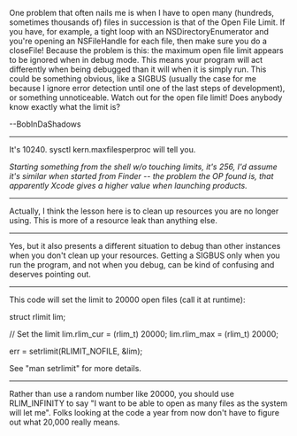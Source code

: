 One problem that often nails me is when I have to open many (hundreds, sometimes thousands of) files in succession is that of the Open File Limit. If you have, for example, a tight loop with an NSDirectoryEnumerator and you're opening an NSFileHandle for each file, then make sure you do a     closeFile! Because the problem is this: the maximum open file limit appears to be ignored when in debug mode. This means your program will act differently when being debugged than it will when it is simply run. This could be something obvious, like a     SIGBUS (usually the case for me because I ignore error detection until one of the last steps of development), or something unnoticeable. Watch out for the open file limit! Does anybody know exactly what the limit is?

--BobInDaShadows

----

It's 10240.     sysctl kern.maxfilesperproc will tell you.

*Starting something from the shell w/o touching limits, it's 256, I'd assume it's similar when started from Finder -- the problem the OP found is, that apparently Xcode gives a higher value when launching products.*

----
Actually, I think the lesson here is to clean up resources you are no longer using. This is more of a resource leak than anything else.

----
Yes, but it also presents a different situation to debug than other instances when you don't clean up your resources. Getting a SIGBUS only when you run the program, and not when you debug, can be kind of confusing and deserves pointing out.

----
This code will set the limit to 20000 open files (call it at runtime):

    
struct rlimit		lim;

// Set the limit
lim.rlim_cur = (rlim_t) 20000;
lim.rlim_max = (rlim_t) 20000;

err = setrlimit(RLIMIT_NOFILE, &lim);


See "man setrlimit" for more details. 

----

Rather than use a random number like 20000, you should use RLIM_INFINITY to say "I want to be able to open as many files as the system will let me".  Folks looking at the code a year from now don't have to figure out what 20,000 really means.
